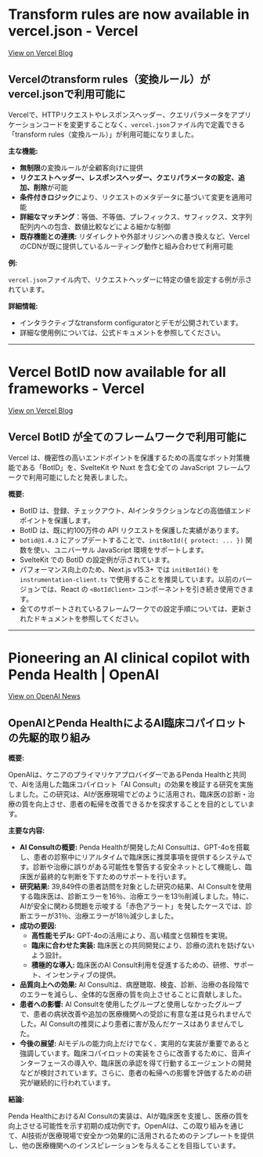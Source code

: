 # Transform rules are now available in vercel.json - Vercel

[View on Vercel Blog](https://vercel.com/changelog/transform-rules-are-now-available-in-vercel-json)

## Vercelのtransform rules（変換ルール）がvercel.jsonで利用可能に

Vercelで、HTTPリクエストやレスポンスヘッダー、クエリパラメータをアプリケーションコードを変更することなく、`vercel.json`ファイル内で定義できる「transform rules（変換ルール）」が利用可能になりました。

**主な機能:**

*   **無制限**の変換ルールが全顧客向けに提供
*   **リクエストヘッダー、レスポンスヘッダー、クエリパラメータの設定、追加、削除**が可能
*   **条件付きロジック**により、リクエストのメタデータに基づいて変更を適用可能
*   **詳細なマッチング**：等価、不等価、プレフィックス、サフィックス、文字列配列内への包含、数値比較などによる細かな制御
*   **既存機能との連携:** リダイレクトや外部オリジンへの書き換えなど、VercelのCDNが既に提供しているルーティング動作と組み合わせて利用可能

**例:**

`vercel.json`ファイル内で、リクエストヘッダーに特定の値を設定する例が示されています。

**詳細情報:**

*   インタラクティブなtransform configuratorとデモが公開されています。
*   詳細な使用例については、公式ドキュメントを参照してください。

---
# Vercel BotID now available for all frameworks - Vercel

[View on Vercel Blog](https://vercel.com/changelog/botid-now-available-for-all-frameworks)

## Vercel BotID が全てのフレームワークで利用可能に

Vercel は、機密性の高いエンドポイントを保護するための高度なボット対策機能である「BotID」を、SvelteKit や Nuxt を含む全ての JavaScript フレームワークで利用可能にしたと発表しました。

**概要:**

*   BotID は、登録、チェックアウト、AIインタラクションなどの高価値エンドポイントを保護します。
*   BotID は、既に約100万件の API リクエストを保護した実績があります。
*   `botid@1.4.3` にアップデートすることで、`initBotId({ protect: ... })` 関数を使い、ユニバーサル JavaScript 環境をサポートします。
*   SvelteKit での BotID の設定例が示されています。
*   パフォーマンス向上のため、Next.js v15.3+ では `initBotId()` を `instrumentation-client.ts` で使用することを推奨しています。以前のバージョンでは、React の `<BotIdClient>` コンポーネントを引き続き使用できます。
*   全てのサポートされているフレームワークでの設定手順については、更新されたドキュメントを参照してください。

---
# Pioneering an AI clinical copilot with Penda Health | OpenAI

[View on OpenAI News](https://openai.com/index/ai-clinical-copilot-penda-health)

## OpenAIとPenda HealthによるAI臨床コパイロットの先駆的取り組み

**概要:**

OpenAIは、ケニアのプライマリケアプロバイダーであるPenda Healthと共同で、AIを活用した臨床コパイロット「AI Consult」の効果を検証する研究を実施しました。この研究は、AIが医療現場でどのように活用され、臨床医の診断・治療の質を向上させ、患者の転帰を改善できるかを探求することを目的としています。

**主要な内容:**

*   **AI Consultの概要:** Penda Healthが開発したAI Consultは、GPT-4oを搭載し、患者の診察中にリアルタイムで臨床医に推奨事項を提供するシステムです。診断や治療に誤りがある可能性を警告する安全ネットとして機能し、臨床医が最終的な判断を下すためのサポートを行います。
*   **研究結果:** 39,849件の患者訪問を対象とした研究の結果、AI Consultを使用する臨床医は、診断エラーを16％、治療エラーを13％削減しました。特に、AIが安全に関わる問題を示唆する「赤色アラート」を発したケースでは、診断エラーが31％、治療エラーが18％減少しました。
*   **成功の要因:**
    *   **高性能モデル:** GPT-4oの活用により、高い精度と信頼性を実現。
    *   **臨床に合わせた実装:** 臨床医との共同開発により、診療の流れを妨げないよう設計。
    *   **積極的な導入:** 臨床医のAI Consult利用を促進するための、研修、サポート、インセンティブの提供。
*   **品質向上への効果:** AI Consultは、病歴聴取、検査、診断、治療の各段階でのエラーを減らし、全体的な医療の質を向上させることに貢献しました。
*   **患者への影響:** AI Consultを使用したグループと使用しなかったグループで、患者の病状改善や追加の医療機関への受診に有意な差は見られませんでした。AI Consultの推奨により患者に害が及んだケースはありませんでした。
*   **今後の展望:** AIモデルの能力向上だけでなく、実用的な実装が重要であると強調しています。臨床コパイロットの実装をさらに改善するために、音声インターフェースの導入や、臨床医の承認を得て行動するエージェントの開発などが検討されています。さらに、患者の転帰への影響を評価するための研究が継続的に行われています。

**結論:**

Penda HealthにおけるAI Consultの実装は、AIが臨床医を支援し、医療の質を向上させる可能性を示す初期の成功例です。OpenAIは、この取り組みを通じて、AI技術が医療現場で安全かつ効果的に活用されるためのテンプレートを提供し、他の医療機関へのインスピレーションを与えることを目指しています。
